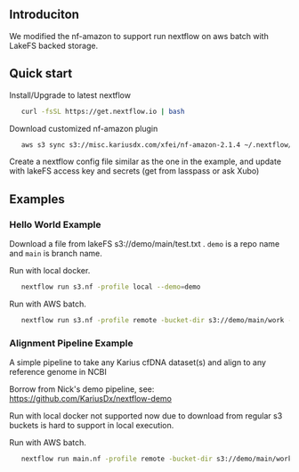 ## Introduciton
We modified the nf-amazon to support run nextflow on aws batch with LakeFS backed storage.

## Quick start

Install/Upgrade to latest nextflow  
```bash
   curl -fsSL https://get.nextflow.io | bash
```

Download customized nf-amazon plugin
```bash
   aws s3 sync s3://misc.kariusdx.com/xfei/nf-amazon-2.1.4 ~/.nextflow/plugins/nf-amazon-2.1.4
```

Create a nextflow config file similar as the one in the example, and update with lakeFS access key and secrets (get from lasspass or ask Xubo)
 

## Examples

### Hello World Example
Download a file from lakeFS s3://demo/main/test.txt .  `demo` is a repo name and `main` is branch name.

Run with local docker.
```bash
   nextflow run s3.nf -profile local --demo=demo
```

Run with AWS batch.
```bash
   nextflow run s3.nf -profile remote -bucket-dir s3://demo/main/work --demo=demo
```


### Alignment Pipeline Example
A simple pipeline to take any Karius cfDNA dataset(s) and align to any reference genome in NCBI

Borrow from Nick's demo pipeline, see: https://github.com/KariusDx/nextflow-demo

Run with local docker not supported now due to download from regular s3 buckets is hard to support in local execution.


Run with AWS batch.
```bash
   nextflow run main.nf -profile remote -bucket-dir s3://demo/main/work --env prod --result 119159 --eukaryote GCA_002996065.1
```

